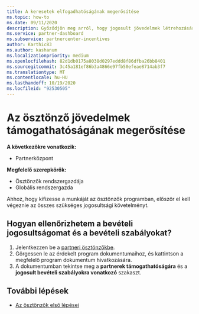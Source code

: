 ```yaml
---
title: A keresetek elfogadhatóságának megerősítése
ms.topic: how-to
ms.date: 09/11/2020
description: Győződjön meg arról, hogy jogosult jövedelmek létrehozására, és fizessen elő az ösztönző program keretében. A kereseti jogosultságok és a bevételi szabályok megtekintése a partner Centerben.
ms.service: partner-dashboard
ms.subservice: partnercenter-incentives
author: Karthic83
ms.author: kashanum
ms.localizationpriority: medium
ms.openlocfilehash: 82d1db0175a8038d0297eddd8f86dfba26bb8401
ms.sourcegitcommit: 3c45a181ef86b3a4866e97fb50efeae8714ab3f7
ms.translationtype: MT
ms.contentlocale: hu-HU
ms.lasthandoff: 10/19/2020
ms.locfileid: "92530505"
---
```

# <a name="confirm-your-incentives-earnings-eligibility"></a>Az ösztönző jövedelmek támogathatóságának megerősítése

**A következőkre vonatkozik:**

- Partnerközpont

**Megfelelő szerepkörök:**

- Ösztönzők rendszergazdája
- Globális rendszergazda

Ahhoz, hogy kifizesse a munkáját az ösztönzők programban, először el kell végeznie az összes szükséges jogosultsági követelményt.

## <a name="how-do-i-check-my-earning-eligibility-and-revenue-rules"></a>Hogyan ellenőrizhetem a bevételi jogosultságomat és a bevételi szabályokat?

1. Jelentkezzen be a [partneri ösztönzőkbe](https://partner.microsoft.com/membership/partner-incentives).
2. Görgessen le az érdekelt program dokumentumaihoz, és kattintson a megfelelő program dokumentum hivatkozására.
3. A dokumentumban tekintse meg a **partnerek támogathatóságára** és a **jogosult bevételi szabályokra vonatkozó** szakaszt.

## <a name="next-steps"></a>További lépések

- [Az ösztönzők első lépései](incentives-get-started-intro.md)
